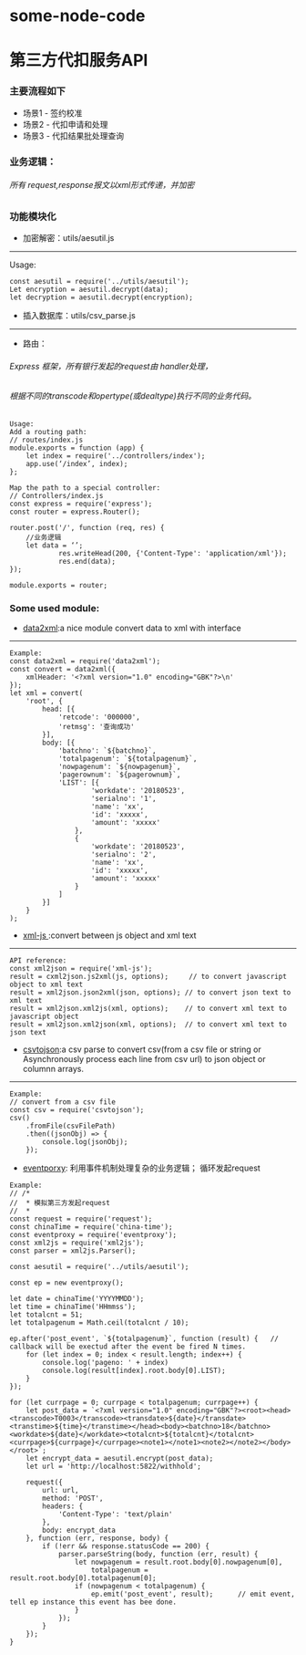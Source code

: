 # some-node-code
# 第三方代扣服务API
### 主要流程如下
- 场景1 - 签约校准
- 场景2 - 代扣申请和处理
- 场景3 - 代扣结果批处理查询


### 业务逻辑：
###### 所有 request,response报文以xml形式传递，并加密


### 功能模块化
- 加密解密：utils/aesutil.js
---

 Usage:	

```
const aesutil = require('../utils/aesutil');
Let encryption = aesutil.decrypt(data);
let decryption = aesutil.decrypt(encryption);
```

- 插入数据库：utils/csv_parse.js

---

- 路由：
###### Express 框架，所有银行发起的request由 handler处理，
######  根据不同的transcode和opertype(或dealtype)执行不同的业务代码。

```
Usage:
Add a routing path:
// routes/index.js
module.exports = function (app) {
    let index = require('../controllers/index');        
    app.use(‘/index’, index);
};

Map the path to a special controller:
// Controllers/index.js
const express = require('express');
const router = express.Router();

router.post('/', function (req, res) {  
    //业务逻辑
    let data = ‘’;
            res.writeHead(200, {'Content-Type': 'application/xml'});
            res.end(data);
});

module.exports = router;
```

### Some used module:
- [data2xml](https://github.com/chilts/data2xml):a nice module convert data to xml with interface

---


```
Example:
const data2xml = require('data2xml');
const convert = data2xml({
    xmlHeader: '<?xml version="1.0" encoding="GBK"?>\n'
});
let xml = convert(
    'root', {
        head: [{
            'retcode': '000000',
            'retmsg': '查询成功'
        }],
        body: [{
            'batchno': `${batchno}`,
            'totalpagenum': `${totalpagenum}`,
            'nowpagenum': `${nowpagenum}`,
            'pagerownum': `${pagerownum}`,
            'LIST': [{
                    'workdate': '20180523',
                    'serialno': '1',
                    'name': 'xx',
                    'id': 'xxxxx',
                    'amount': 'xxxxx'
                },
                {
                    'workdate': '20180523',
                    'serialno': '2',
                    'name': 'xx',
                    'id': 'xxxxx',
                    'amount': 'xxxxx'
                }
            ]
        }]
    }
);
```
-  [xml-js ](http://note.youdao.com/):convert between js object and xml text

---


```
API reference:
const xml2json = require('xml-js');
result = cxml2json.js2xml(js, options);     // to convert javascript object to xml text
result = xml2json.json2xml(json, options); // to convert json text to xml text
result = xml2json.xml2js(xml, options);    // to convert xml text to javascript object
result = xml2json.xml2json(xml, options);  // to convert xml text to json text
```

- [csvtojson](https://github.com/Keyang/node-csvtojson):a csv parse to convert csv(from a csv file or string or Asynchronously process each line from csv url) to json object or columnn arrays.

---


```
Example:
// convert from a csv file
const csv = require('csvtojson');
csv()
    .fromFile(csvFilePath)
    .then((jsonObj) => {
        console.log(jsonObj);     
    });
```

- [eventporxy](https://github.com/JacksonTian/eventproxy): 利用事件机制处理复杂的业务逻辑；
循环发起request


```
Example:
// /*
//  * 模拟第三方发起request
//  *
const request = require('request');
const chinaTime = require('china-time');
const eventproxy = require('eventproxy');
const xml2js = require('xml2js');
const parser = xml2js.Parser();

const aesutil = require('../utils/aesutil');

const ep = new eventproxy();

let date = chinaTime('YYYYMMDD');
let time = chinaTime('HHmmss');
let totalcnt = 51;
let totalpagenum = Math.ceil(totalcnt / 10);

ep.after('post_event', `${totalpagenum}`, function (result) {   // callback will be exectud after the event be fired N times.
    for (let index = 0; index < result.length; index++) {
        console.log('pageno: ' + index)
        console.log(result[index].root.body[0].LIST);        
    }
});

for (let currpage = 0; currpage < totalpagenum; currpage++) {
    let post_data = `<?xml version="1.0" encoding="GBK"?><root><head><transcode>T0003</transcode><transdate>${date}</transdate><transtime>${time}</transtime></head><body><batchno>18</batchno><workdate>${date}</workdate><totalcnt>${totalcnt}</totalcnt><currpage>${currpage}</currpage><note1></note1><note2></note2></body></root>`;
    let encrypt_data = aesutil.encrypt(post_data);
    let url = 'http://localhost:5822/withhold';
    
    request({
        url: url,
        method: 'POST',
        headers: {
            'Content-Type': 'text/plain'
        },
        body: encrypt_data
    }, function (err, response, body) {  
        if (!err && response.statusCode == 200) {
            parser.parseString(body, function (err, result) {
                let nowpagenum = result.root.body[0].nowpagenum[0],
                    totalpagenum = result.root.body[0].totalpagenum[0];
                if (nowpagenum < totalpagenum) {
                    ep.emit('post_event', result);      // emit event, tell ep instance this event has bee done.
                }
            });       
        }
    });
}
```
